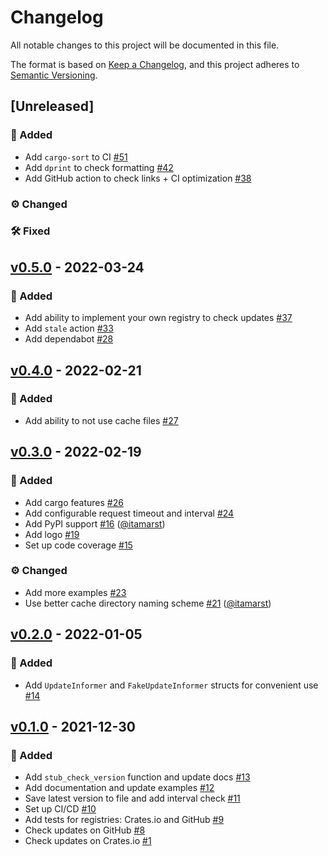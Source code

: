 # Changelog

All notable changes to this project will be documented in this file.

The format is based on [Keep a Changelog],
and this project adheres to [Semantic Versioning].

[Keep a Changelog]: https://keepachangelog.com/en/1.0.0
[Semantic Versioning]: https://semver.org/spec/v2.0.0.html

## [Unreleased]

### 🚀 Added

- Add `cargo-sort` to CI [#51]
- Add `dprint` to check formatting [#42]
- Add GitHub action to check links + CI optimization [#38]

### ⚙️ Changed

### 🛠 Fixed

[#51]: https://github.com/mgrachev/update-informer/pull/51
[#42]: https://github.com/mgrachev/update-informer/pull/42
[#38]: https://github.com/mgrachev/update-informer/pull/38

## [v0.5.0] - 2022-03-24

### 🚀 Added

- Add ability to implement your own registry to check updates [#37]
- Add `stale` action [#33]
- Add dependabot [#28]

[#37]: https://github.com/mgrachev/update-informer/pull/37
[#33]: https://github.com/mgrachev/update-informer/pull/33
[#28]: https://github.com/mgrachev/update-informer/pull/28

## [v0.4.0] - 2022-02-21

### 🚀 Added

- Add ability to not use cache files [#27]

[#27]: https://github.com/mgrachev/update-informer/pull/27

## [v0.3.0] - 2022-02-19

### 🚀 Added

- Add cargo features [#26]
- Add configurable request timeout and interval [#24]
- Add PyPI support [#16] ([@itamarst](https://github.com/itamarst))
- Add logo [#19]
- Set up code coverage [#15]

### ⚙️ Changed

- Add more examples [#23]
- Use better cache directory naming scheme [#21] ([@itamarst](https://github.com/itamarst))

[#26]: https://github.com/mgrachev/update-informer/pull/26
[#24]: https://github.com/mgrachev/update-informer/pull/24
[#23]: https://github.com/mgrachev/update-informer/pull/23
[#21]: https://github.com/mgrachev/update-informer/pull/21
[#19]: https://github.com/mgrachev/update-informer/pull/19
[#16]: https://github.com/mgrachev/update-informer/pull/16
[#15]: https://github.com/mgrachev/update-informer/pull/15

## [v0.2.0] - 2022-01-05

### 🚀 Added

- Add `UpdateInformer` and `FakeUpdateInformer` structs for convenient use [#14]

[#14]: https://github.com/mgrachev/update-informer/pull/14

## [v0.1.0] - 2021-12-30

### 🚀 Added

- Add `stub_check_version` function and update docs [#13]
- Add documentation and update examples [#12]
- Save latest version to file and add interval check [#11]
- Set up CI/CD [#10]
- Add tests for registries: Crates.io and GitHub [#9]
- Check updates on GitHub [#8]
- Check updates on Crates.io [#1]

[#13]: https://github.com/mgrachev/update-informer/pull/13
[#12]: https://github.com/mgrachev/update-informer/pull/12
[#11]: https://github.com/mgrachev/update-informer/pull/11
[#10]: https://github.com/mgrachev/update-informer/pull/10
[#9]: https://github.com/mgrachev/update-informer/pull/9
[#8]: https://github.com/mgrachev/update-informer/pull/8
[#1]: https://github.com/mgrachev/update-informer/pull/1
[v0.5.0]: https://github.com/mgrachev/update-informer/releases/tag/v0.5.0
[v0.4.0]: https://github.com/mgrachev/update-informer/releases/tag/v0.4.0
[v0.3.0]: https://github.com/mgrachev/update-informer/releases/tag/v0.3.0
[v0.2.0]: https://github.com/mgrachev/update-informer/releases/tag/v0.2.0
[v0.1.0]: https://github.com/mgrachev/update-informer/releases/tag/v0.1.0
